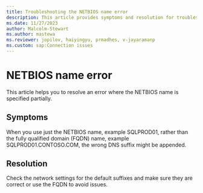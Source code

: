 ```yaml
---
title: Troubleshooting the NETBIOS name error 
description: This article provides symptoms and resolution for troubleshooting the NETBIOS name error.
ms.date: 11/27/2023
author: Malcolm-Stewart
ms.author: mastewa
ms.reviewer: jopilov, haiyingyu, prmadhes, v-jayaramanp
ms.custom: sap:Connection issues
---
```


# NETBIOS name error

This article helps you to resolve an error where the NETBIOS name is specified partially.

## Symptoms

When you use just the NETBIOS name, example SQLPROD01, rather than the fully qualified domain (FQDN) name, example SQLPROD01.CONTOSO.COM, the wrong DNS suffix might be appended.

## Resolution

Check the network settings for the default suffixes and make sure they are correct or use the FQDN to avoid issues.
